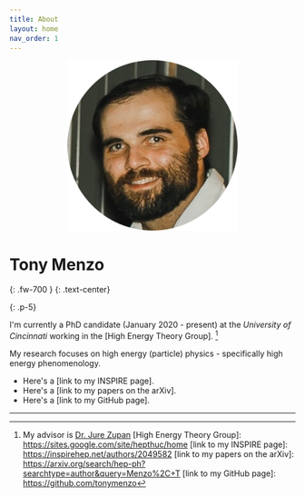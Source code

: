 ```yaml
---
title: About
layout: home
nav_order: 1
---
```

<!---<h2 align="center"> <strong> Tony Menzo </strong> </h2>/--->
<p align="center">
  <img src="tonymenzo.png" alt="drawing" width="300" />
</p>
<!---<h2 align="center"> <strong> Tony Menzo </strong> </h2>/--->

# Tony Menzo
{: .fw-700 }
{: .text-center}

{: .p-5}

I'm currently a PhD candidate (January 2020 - present) at the *University of Cincinnati* working in the [High Energy Theory Group]. [^1]

My research focuses on high energy (particle) physics - specifically high energy phenomenology.

- Here's a [link to my INSPIRE page].
- Here's a [link to my papers on the arXiv].
- Here's a [link to my GitHub page].

----

[^1]: My advisor is [Dr. Jure Zupan]
[High Energy Theory Group]: https://sites.google.com/site/hepthuc/home
[link to my INSPIRE page]: https://inspirehep.net/authors/2049582
[link to my papers on the arXiv]: https://arxiv.org/search/hep-ph?searchtype=author&query=Menzo%2C+T
[link to my GitHub page]: https://github.com/tonymenzo

[Dr. Jure Zupan]: https://sites.google.com/site/jurezupan/
